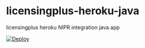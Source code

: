 # licensingplus-heroku-java
licensingplus heroku NIPR integration java app

[![Deploy](https://www.herokucdn.com/deploy/button.svg)](https://heroku.com/deploy?template=https://github.com/zenefits/licensingplus-heroku-java)
